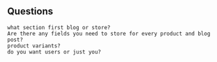 ## Questions
	what section first blog or store?
	Are there any fields you need to store for every product and blog post?
	product variants? 
	do you want users or just you?